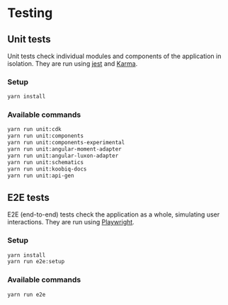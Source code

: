 # Testing

## Unit tests

Unit tests check individual modules and components of the application in isolation. They are run using
[jest](https://jestjs.io/) and [Karma](https://karma-runner.github.io/).

### Setup

```bash
yarn install
```

### Available commands

```bash
yarn run unit:cdk
yarn run unit:components
yarn run unit:components-experimental
yarn run unit:angular-moment-adapter
yarn run unit:angular-luxon-adapter
yarn run unit:schematics
yarn run unit:koobiq-docs
yarn run unit:api-gen
```

## E2E tests

E2E (end-to-end) tests check the application as a whole, simulating user interactions. They are run using
[Playwright](https://playwright.dev/).

### Setup

```bash
yarn install
yarn run e2e:setup
```

### Available commands

```bash
yarn run e2e
```
